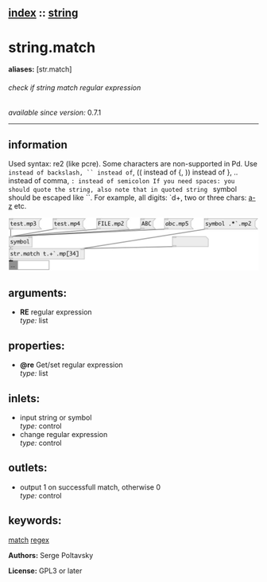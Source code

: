 [index](index.html) :: [string](category_string.html)
---

# string.match
**aliases:** [str.match]


###### check if string match regular expression

*available since version:* 0.7.1

---


## information
Used syntax: re2 (like pcre). Some characters are non-supported in Pd. Use ` instead of backslash, `` instead of `, (( instead of {, )) instead of }, .. instead of comma, `: instead of semicolon If you need spaces: you should quote the string, also note that in quoted string ` symbol should be escaped like ``. For example, all digits: `d+, two or three chars: [a-z]((2..3)) etc.


[![example](../examples/img/string.match.jpg)](../examples/pd/string.match.pd)



## arguments:

* **RE**
regular expression<br>
_type:_ list<br>





## properties:

* **@re** 
Get/set regular expression<br>
_type:_ list<br>



## inlets:

* input string or symbol<br>
_type:_ control
* change regular expression<br>
_type:_ control



## outlets:

* output 1 on successfull match, otherwise 0<br>
_type:_ control



## keywords:

[match](keywords/match.html)
[regex](keywords/regex.html)






**Authors:** Serge Poltavsky




**License:** GPL3 or later





